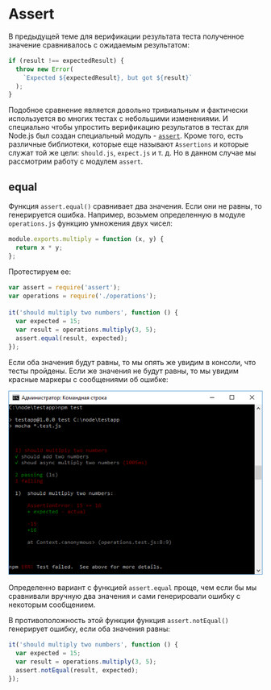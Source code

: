 # Assert

В предыдущей теме для верификации результата теста полученное значение сравнивалось с ожидаемым результатом:

```js
if (result !== expectedResult) {
  throw new Error(
    `Expected ${expectedResult}, but got ${result}`
  );
}
```

Подобное сравнение является довольно тривиальным и фактически используется во многих тестах с небольшими изменениями. И специально чтобы упростить верификацию результатов в тестах для Node.js был создан специальный модуль - [`assert`](../../api/assert.md). Кроме того, есть различные библиотеки, которые еще называют `Assertions` и которые служат той же цели: `should.js`, `expect.js` и т. д. Но в данном случае мы рассмотрим работу с модулем `assert`.

## equal

Функция `assert.equal()` сравнивает два значения. Если они не равны, то генерируется ошибка. Например, возьмем определенную в модуле `operations.js` функцию умножения двух чисел:

```js
module.exports.multiply = function (x, y) {
  return x * y;
};
```

Протестируем ее:

```js
var assert = require('assert');
var operations = require('./operations');

it('should multiply two numbers', function () {
  var expected = 15;
  var result = operations.multiply(3, 5);
  assert.equal(result, expected);
});
```

Если оба значения будут равны, то мы опять же увидим в консоли, что тесты пройдены. Если же значения не будут равны, то мы увидим красные маркеры с сообщениями об ошибке:

![5.5.png](5.5.png)

Определенно вариант с функцией `assert.equal` проще, чем если бы мы сравнивали вручную два значения и сами генерировали ошибку с некоторым сообщением.

В противоположность этой функции функция `assert.notEqual()` генерирует ошибку, если оба значения равны:

```js
it('should multiply two numbers', function () {
  var expected = 15;
  var result = operations.multiply(3, 5);
  assert.notEqual(result, expected);
});
```
